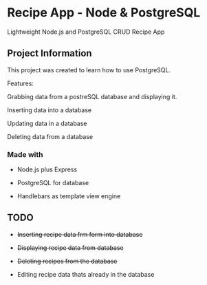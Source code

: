 # Recipe App - Node & PostgreSQL
Lightweight Node.js and PostgreSQL CRUD Recipe App

## Project Information

This project was created to learn how to use PostgreSQL.

Features:

Grabbing data from a postreSQL database and displaying it.

Inserting data into a database

Updating data in a database

Deleting data from a database

### Made with

* Node.js plus Express

* PostgreSQL for database

* Handlebars as template view engine

## TODO 

- ~~Inserting recipe data frm form into database~~

- ~~Displaying recipe data from database~~

- ~~Deleting recipes from the database~~

- Editing recipe data thats already in the database




